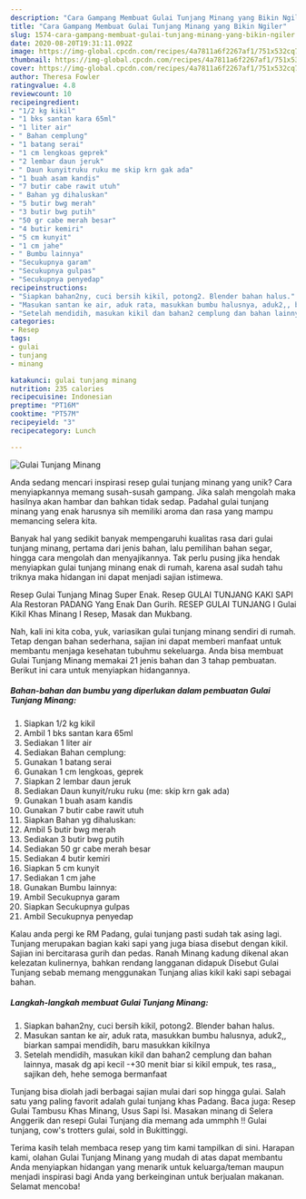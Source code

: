 ```yaml
---
description: "Cara Gampang Membuat Gulai Tunjang Minang yang Bikin Ngiler"
title: "Cara Gampang Membuat Gulai Tunjang Minang yang Bikin Ngiler"
slug: 1574-cara-gampang-membuat-gulai-tunjang-minang-yang-bikin-ngiler
date: 2020-08-20T19:31:11.092Z
image: https://img-global.cpcdn.com/recipes/4a7811a6f2267af1/751x532cq70/gulai-tunjang-minang-foto-resep-utama.jpg
thumbnail: https://img-global.cpcdn.com/recipes/4a7811a6f2267af1/751x532cq70/gulai-tunjang-minang-foto-resep-utama.jpg
cover: https://img-global.cpcdn.com/recipes/4a7811a6f2267af1/751x532cq70/gulai-tunjang-minang-foto-resep-utama.jpg
author: Theresa Fowler
ratingvalue: 4.8
reviewcount: 10
recipeingredient:
- "1/2 kg kikil"
- "1 bks santan kara 65ml"
- "1 liter air"
- " Bahan cemplung"
- "1 batang serai"
- "1 cm lengkoas geprek"
- "2 lembar daun jeruk"
- " Daun kunyitruku ruku me skip krn gak ada"
- "1 buah asam kandis"
- "7 butir cabe rawit utuh"
- " Bahan yg dihaluskan"
- "5 butir bwg merah"
- "3 butir bwg putih"
- "50 gr cabe merah besar"
- "4 butir kemiri"
- "5 cm kunyit"
- "1 cm jahe"
- " Bumbu lainnya"
- "Secukupnya garam"
- "Secukupnya gulpas"
- "Secukupnya penyedap"
recipeinstructions:
- "Siapkan bahan2ny, cuci bersih kikil, potong2. Blender bahan halus."
- "Masukan santan ke air, aduk rata, masukkan bumbu halusnya, aduk2,, biarkan sampai mendidih, baru masukkan kikilnya"
- "Setelah mendidih, masukan kikil dan bahan2 cemplung dan bahan lainnya, masak dg api kecil -+30 menit biar si kikil empuk, tes rasa,, sajikan deh, hehe semoga bermanfaat"
categories:
- Resep
tags:
- gulai
- tunjang
- minang

katakunci: gulai tunjang minang 
nutrition: 235 calories
recipecuisine: Indonesian
preptime: "PT16M"
cooktime: "PT57M"
recipeyield: "3"
recipecategory: Lunch

---
```



![Gulai Tunjang Minang](https://img-global.cpcdn.com/recipes/4a7811a6f2267af1/751x532cq70/gulai-tunjang-minang-foto-resep-utama.jpg)

Anda sedang mencari inspirasi resep gulai tunjang minang yang unik? Cara menyiapkannya memang susah-susah gampang. Jika salah mengolah maka hasilnya akan hambar dan bahkan tidak sedap. Padahal gulai tunjang minang yang enak harusnya sih memiliki aroma dan rasa yang mampu memancing selera kita.

Banyak hal yang sedikit banyak mempengaruhi kualitas rasa dari gulai tunjang minang, pertama dari jenis bahan, lalu pemilihan bahan segar, hingga cara mengolah dan menyajikannya. Tak perlu pusing jika hendak menyiapkan gulai tunjang minang enak di rumah, karena asal sudah tahu triknya maka hidangan ini dapat menjadi sajian istimewa.

Resep Gulai Tunjang Minag Super Enak. Resep GULAI TUNJANG KAKI SAPI Ala Restoran PADANG Yang Enak Dan Gurih. RESEP GULAI TUNJANG I Gulai Kikil Khas Minang I Resep, Masak dan Mukbang.


Nah, kali ini kita coba, yuk, variasikan gulai tunjang minang sendiri di rumah. Tetap dengan bahan sederhana, sajian ini dapat memberi manfaat untuk membantu menjaga kesehatan tubuhmu sekeluarga. Anda bisa membuat Gulai Tunjang Minang memakai 21 jenis bahan dan 3 tahap pembuatan. Berikut ini cara untuk menyiapkan hidangannya.

<!--inarticleads1-->

##### Bahan-bahan dan bumbu yang diperlukan dalam pembuatan Gulai Tunjang Minang:

1. Siapkan 1/2 kg kikil
1. Ambil 1 bks santan kara 65ml
1. Sediakan 1 liter air
1. Sediakan  Bahan cemplung:
1. Gunakan 1 batang serai
1. Gunakan 1 cm lengkoas, geprek
1. Siapkan 2 lembar daun jeruk
1. Sediakan  Daun kunyit/ruku ruku (me: skip krn gak ada)
1. Gunakan 1 buah asam kandis
1. Gunakan 7 butir cabe rawit utuh
1. Siapkan  Bahan yg dihaluskan:
1. Ambil 5 butir bwg merah
1. Sediakan 3 butir bwg putih
1. Sediakan 50 gr cabe merah besar
1. Sediakan 4 butir kemiri
1. Siapkan 5 cm kunyit
1. Sediakan 1 cm jahe
1. Gunakan  Bumbu lainnya:
1. Ambil Secukupnya garam
1. Siapkan Secukupnya gulpas
1. Ambil Secukupnya penyedap


Kalau anda pergi ke RM Padang, gulai tunjang pasti sudah tak asing lagi. Tunjang merupakan bagian kaki sapi yang juga biasa disebut dengan kikil. Sajian ini bercitarasa gurih dan pedas. Ranah Minang kadung dikenal akan kelezatan kulinernya, bahkan rendang langganan didapuk Disebut Gulai Tunjang sebab memang menggunakan Tunjang alias kikil kaki sapi sebagai bahan. 

<!--inarticleads2-->

##### Langkah-langkah membuat Gulai Tunjang Minang:

1. Siapkan bahan2ny, cuci bersih kikil, potong2. Blender bahan halus.
1. Masukan santan ke air, aduk rata, masukkan bumbu halusnya, aduk2,, biarkan sampai mendidih, baru masukkan kikilnya
1. Setelah mendidih, masukan kikil dan bahan2 cemplung dan bahan lainnya, masak dg api kecil -+30 menit biar si kikil empuk, tes rasa,, sajikan deh, hehe semoga bermanfaat


Tunjang bisa diolah jadi berbagai sajian mulai dari sop hingga gulai. Salah satu yang paling favorit adalah gulai tunjang khas Padang. Baca juga: Resep Gulai Tambusu Khas Minang, Usus Sapi Isi. Masakan minang di Selera Anggerik dan resepi Gulai Tunjang dia memang ada ummphh !! Gulai tunjang, cow&#39;s trotters gulai, sold in Bukittinggi. 

Terima kasih telah membaca resep yang tim kami tampilkan di sini. Harapan kami, olahan Gulai Tunjang Minang yang mudah di atas dapat membantu Anda menyiapkan hidangan yang menarik untuk keluarga/teman maupun menjadi inspirasi bagi Anda yang berkeinginan untuk berjualan makanan. Selamat mencoba!
